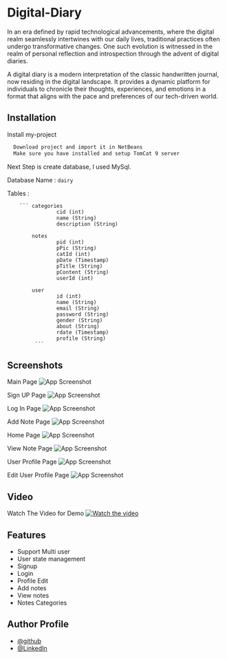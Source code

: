 
# Digital-Diary

In an era defined by rapid technological advancements, where the digital realm seamlessly intertwines with our daily lives, traditional practices often undergo transformative changes. One such evolution is witnessed in the realm of personal reflection and introspection through the advent of digital diaries.

A digital diary is a modern interpretation of the classic handwritten journal, now residing in the digital landscape. It provides a dynamic platform for individuals to chronicle their thoughts, experiences, and emotions in a format that aligns with the pace and preferences of our tech-driven world.


## Installation

Install my-project

```bash
  Download project and import it in NetBeans
  Make sure you have installed and setup TomCat 9 server
```

Next Step is create database, I used MySql.

Database Name : 
            ``` dairy  ```
    
Tables : 

        ``` categories
                    cid (int)
                    name (String)
                    description (String)
                    
            notes
                    pid (int)
                    pPic (String)
                    catId (int) 
                    pDate (Timestamp)
                    pTitle (String)
                    pContent (String)
                    userId (int)

            user
                    id (int)
                    name (String)
                    email (String)
                    password (String)
                    gender (String)
                    about (String)
                    rdate (Timestamp)
                    profile (String)
             ```
## Screenshots

Main Page
![App Screenshot](ScreenShotsAndVideo/index.png)

Sign UP Page
![App Screenshot](ScreenShotsAndVideo/signup.png)

Log In Page
![App Screenshot](ScreenShotsAndVideo/login.png)

Add Note Page
![App Screenshot](ScreenShotsAndVideo/AddNotes.png)

Home Page
![App Screenshot](ScreenShotsAndVideo/newAddedNote.png)

View Note Page
![App Screenshot](ScreenShotsAndVideo/ViewNote.png)

User Profile Page
![App Screenshot](ScreenShotsAndVideo/userProfile.png)

Edit User Profile Page
![App Screenshot](ScreenShotsAndVideo/userProfileEdit.png)

## Video
Watch The Video for Demo
[![Watch the video](ScreenShotsAndVideo/video.PNG)](https://youtu.be/X8SkwRLEeAI)

## Features

- Support Multi user
- User state management
- Signup
- Login
- Profile Edit
- Add notes
- View notes
- Notes Categories



## Author Profile

- [@github](https://www.github.com/vijay320)
- [@LinkedIn](https://www.linkedin.com/in/koder-vijay/)

